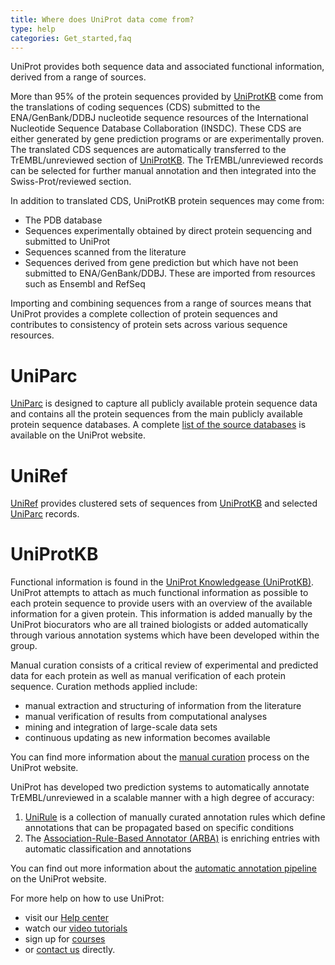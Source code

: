 ```yaml
---
title: Where does UniProt data come from?
type: help
categories: Get_started,faq
---
```


UniProt provides both sequence data and associated functional information, derived from a range of sources.

More than 95% of the protein sequences provided by [UniProtKB](https://www.uniprot.org/help/uniprotkb) come from the translations of coding sequences (CDS) submitted to the ENA/GenBank/DDBJ nucleotide sequence resources of the International Nucleotide Sequence Database Collaboration (INSDC).
These CDS are either generated by gene prediction programs or are experimentally proven. The translated CDS sequences are automatically transferred to the TrEMBL/unreviewed section of [UniProtKB](https://www.uniprot.org/help/uniprotkb). The TrEMBL/unreviewed records can be selected for further manual annotation and then integrated into the Swiss-Prot/reviewed section.

In addition to translated CDS, UniProtKB protein sequences may come from:
* The PDB database
* Sequences experimentally obtained by direct protein sequencing and submitted to UniProt
* Sequences scanned from the literature
* Sequences derived from gene prediction but which have not been submitted to ENA/GenBank/DDBJ. These are imported from resources such as Ensembl and RefSeq

Importing and combining sequences from a range of sources means that UniProt provides a complete collection of protein sequences and contributes to consistency of protein sets across various sequence resources.

# UniParc

[UniParc](https://www.uniprot.org/help/uniparc) is designed to capture all publicly available protein sequence data and contains all the protein sequences from the main publicly available protein sequence databases. A complete [list of the source databases](https://www.uniprot.org/help/uniparc) is available on the UniProt website.

# UniRef

[UniRef](https://www.uniprot.org/help/uniref) provides clustered sets of sequences from [UniProtKB](https://www.uniprot.org/help/uniprotkb) and selected [UniParc](https://www.uniprot.org/help/uniparc) records.

# UniProtKB

Functional information is found in the [UniProt Knowledgease (UniProtKB)](https://www.uniprot.org/help/uniprotkb). UniProt attempts to attach as much functional information as possible to each protein sequence to provide users with an overview of the available information for a given protein. This information is added manually by the UniProt biocurators who are all trained biologists or added automatically through various annotation systems which have been developed within the group.

Manual curation consists of a critical review of experimental and predicted data for each protein as well as manual verification of each protein sequence.
Curation methods applied include:
* manual extraction and structuring of information from the literature
* manual verification of results from computational analyses
* mining and integration of large-scale data sets
* continuous updating as new information becomes available

You can find more information about the [manual curation](https://www.uniprot.org/help/manual_curation) process on the UniProt website.

UniProt has developed two prediction systems to automatically annotate TrEMBL/unreviewed in a scalable manner with a high degree of accuracy:
1. [UniRule](https://www.uniprot.org/help/unirule) is a collection of manually curated annotation rules which define annotations that can be propagated based on specific conditions
2. The [Association-Rule-Based Annotator (ARBA)](https://www.uniprot.org/help/arba) is enriching entries with automatic classification and annotations

You can find out more information about the [automatic annotation pipeline](https://www.uniprot.org/help/automatic_annotation) on the UniProt website.

For more help on how to use UniProt:
* visit our [Help center](https://www.uniprot.org/help)
* watch our [video tutorials](https://www.youtube.com/c/uniprotvideos/videos)
* sign up for [courses](https://www.ebi.ac.uk/training/search-results?query=uniprot&domain=ebiweb_training&page=1&facets=)
* or [contact us](https://www.uniprot.org/contact) directly.